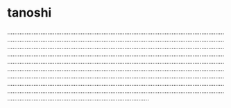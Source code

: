 # tanoshi
.............................................................................................................................................................................................................................................................................................................................................................................................................................................................................................................................................................................................................................................................................................................................................................................................................................................................................................................................................................................................................................................................................................................................................................................................................................................